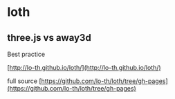 loth
=========

## three.js vs away3d ##

Best practice

[http://lo-th.github.io/loth/](http://lo-th.github.io/loth/)

full source 
[https://github.com/lo-th/loth/tree/gh-pages](https://github.com/lo-th/loth/tree/gh-pages)